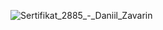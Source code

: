 ![Sertifikat_2885_-_Daniil_Zavarin](https://user-images.githubusercontent.com/71292875/203118857-b0726fb7-5ec3-49c8-bcda-37d8f47ba7b1.jpg)

